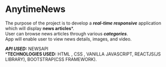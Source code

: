 # AnytimeNews

The purpose of the project is to develop a ***real-time responsive*** application which will display **news articles***.</br>
User can browse news articles through various ***categories***.</br>
App will enable user to view news details, images, and video.</br>

***API USED:*** NEWSAPI </br>
***TECHNOLOGIES USED:** HTML , CSS , VANILLA JAVASCRIPT, REACTJS(JS LIBRARY), BOOTSTRAP(CSS FRAMEWORK). 

